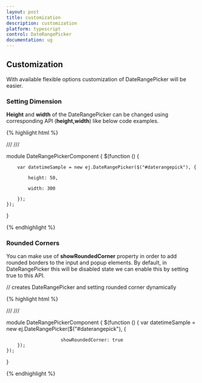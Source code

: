 ```yaml
---
layout: post
title: customization
description: customization
platform: typescript
control: DateRangePicker
documentation: ug
---
```


## Customization

With available flexible options customization of DateRangePicker will be easier.

### Setting Dimension

**Height** and **width** of the DateRangePicker can be changed using corresponding API (**height,width**) like below code examples.

{% highlight html %}

/// <reference path="tsfiles/jquery.d.ts" />
/// <reference path="tsfiles/ej.web.all.d.ts" />

module DateRangePickerComponent {
    $(function () {

        var datetimeSample = new ej.DateRangePicker($("#daterangepick"), {

            height: 50,

            width: 300

        });
    });
}

{% endhighlight %}

### Rounded Corners

You can make use of **showRoundedCorner** property in order to add rounded borders to the input and popup elements. By default, in DateRangePicker this will be disabled state we can enable this by setting true to this API.

// creates DateRangePicker and setting rounded corner dynamically


{% highlight html %}


/// <reference path="tsfiles/jquery.d.ts" />
/// <reference path="tsfiles/ej.web.all.d.ts" />

module DateRangePickerComponent {
    $(function () {
        var datetimeSample = new ej.DateRangePicker($("#daterangepick"), {

                        showRoundedCorner: true
        });
    });
 }

{% endhighlight %}